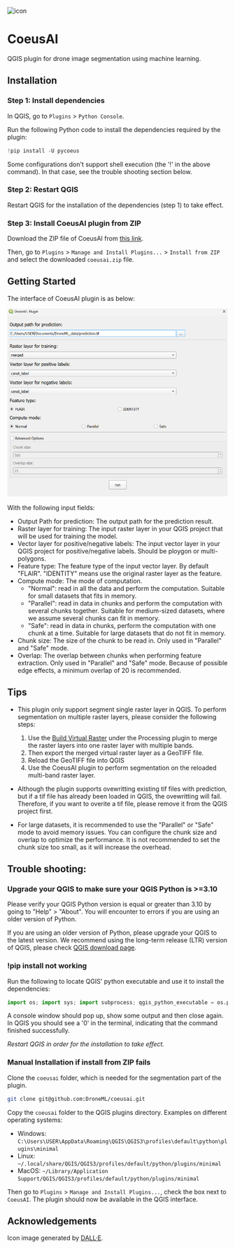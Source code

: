 ![icon](https://github.com/user-attachments/assets/94c71e29-6798-4102-a485-ffe6203a89e9)

# CoeusAI

QGIS plugin for drone image segmentation using machine learning.

## Installation

### Step 1: Install dependencies

In QGIS, go to `Plugins` > `Python Console`.

Run the following Python code to install the dependencies required by the plugin:

```python
!pip install -U pycoeus
```
Some configurations don't support shell execution (the '!' in the above command). In that case, see the trouble shooting section below.

### Step 2: Restart QGIS
Restart QGIS for the installation of the dependencies (step 1) to take effect.

### Step 3: Install CoeusAI plugin from ZIP

Download the ZIP file of CoeusAI from [this link](https://raw.githubusercontent.com/DroneML/CoeusAI/release/CoeusAI.zip).

Then, go to `Plugins` > `Manage and Install Plugins...` > `Install from ZIP` and select the downloaded `coeusai.zip` file.

## Getting Started

The interface of CoeusAI plugin is as below:

![coeusai_ui_image](coeusai_ui_image.png)

With the following input fields:

- Output Path for prediction: The output path for the prediction result.
- Raster layer for training: The input raster layer in your QGIS project that will be used for training the model.
- Vector layer for positive/negative labels: The input vector layer in your QGIS project for positive/negative labels. Should be ploygon or multi-polygons.
- Feature type: The feature type of the input vector layer. By default "FLAIR". "IDENTITY" means use the original raster layer as the feature.
- Compute mode: The mode of computation.
  - "Normal": read in all the data and perform the computation. Suitable for small datasets that fits in memory.
  - "Parallel": read in data in chunks and perform the computation with several chunks together. Suitable for medium-sized datasets, where we assume several chunks can fit in memory.
  - "Safe": read in data in chunks, perform the computation with one chunk at a time. Suitable for large datasets that do not fit in memory.
- Chunk size: The size of the chunk to be read in. Only used in "Parallel" and "Safe" mode.
- Overlap: The overlap between chunks when performing feature extraction. Only used in "Parallel" and "Safe" mode. Because of possible edge effects, a minimum overlap of 20 is recommended.

## Tips

- This plugin only support segment single raster layer in QGIS. To perform segmentation on multiple raster layers, please consider the following steps: 
  1. Use the [Build Virtual Raster](https://docs.qgis.org/3.34/en/docs/user_manual/processing_algs/gdal/rastermiscellaneous.html#build-virtual-raster) under the Processing plugin to merge the raster layers into one raster layer with multiple bands. 
  2. Then export the merged virtual raster layer as a GeoTIFF file.
  3. Reload the GeoTIFF file into QGIS
  4. Use the CoeusAI plugin to perform segmentation on the reloaded multi-band raster layer.

- Although the plugin supports ovewritting existing tif files with prediction, but if a tif file has already been loaded in QGIS, the ovewritting will fail. Therefore, if you want to overite a tif file, please remove it from the QGIS project first.

- For large datasets, it is recommended to use the "Parallel" or "Safe" mode to avoid memory issues. You can configure the chunk size and overlap to optimize the performance. It is not recommended to set the chunk size too small, as it will increase the overhead.

## Trouble shooting: 
### Upgrade your QGIS to make sure your QGIS Python is >=3.10
Please verify your QGIS Python version is equal or greater than 3.10 by going to "Help" > "About". You will encounter to errors if you are using an older version of Python.

If you are using an older version of Python, please upgrade your QGIS to the latest version. We recommend using the long-term release (LTR) version of QGIS, please check [QGIS download page](https://qgis.org/download/).

### !pip install not working
Run the following to locate QGIS' python executable and use it to install the dependencies:
```python
import os; import sys; import subprocess; qgis_python_executable = os.path.join(os.path.dirname(sys.executable), "python3.exe"); subprocess.check_call([qgis_python_executable, "-m", "pip", "install", "-U", "pycoeus"])
```
A console window should pop up, show some output and then close again. In QGIS you should see a '0' in the terminal, indicating that the command finished successfully.

_Restart QGIS in order for the installation to take effect._

### Manual Installation if install from ZIP fails

Clone the `coeusai` folder, which is needed for the segmentation part of the plugin.

```bash
git clone git@github.com:DroneML/coeusai.git
```

Copy the `coeusai` folder to the QGIS plugins directory. Examples on different operating systems:

- Windows: `C:\Users\USER\AppData\Roaming\QGIS\QGIS3\profiles\default\python\plugins\minimal`
- Linux: `~/.local/share/QGIS/QGIS3/profiles/default/python/plugins/minimal`
- MacOS: `~/Library/Application Support/QGIS/QGIS3/profiles/default/python/plugins/minimal`

Then go to `Plugins` > `Manage and Install Plugins...`, check the box next to `CoeusAI`. The plugin should now be available in the QGIS interface.

## Acknowledgements
Icon image generated by [DALL·E](https://openai.com/index/dall-e-3/).
